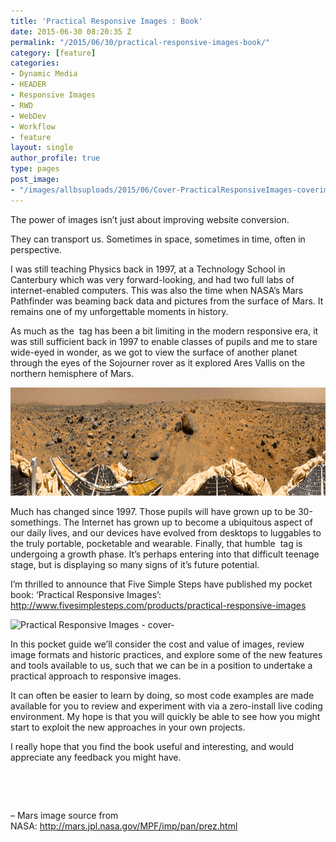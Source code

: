 ```yaml
---
title: 'Practical Responsive Images : Book'
date: 2015-06-30 08:20:35 Z
permalink: "/2015/06/30/practical-responsive-images-book/"
category: [feature]
categories:
- Dynamic Media
- HEADER
- Responsive Images
- RWD
- WebDev
- Workflow
- feature
layout: single
author_profile: true
type: pages
post_image:
- "/images/allbsuploads/2015/06/Cover-PracticalResponsiveImages-coverimg.jpg"
---
```


The power of images isn&#8217;t just about improving website conversion.

They can transport us. Sometimes in space, sometimes in time, often in perspective.

I was still teaching Physics back in 1997, at a Technology School in Canterbury which was very forward-looking, and had two full labs of internet-enabled computers. This was also the time when NASA&#8217;s Mars Pathfinder was beaming back data and pictures from the surface of Mars. It remains one of my unforgettable moments in history.

As much as the <img> tag has been a bit limiting in the modern responsive era, it was still sufficient back in 1997 to enable classes of pupils and me to stare wide-eyed in wonder, as we got to view the surface of another planet through the eyes of the Sojourner rover as it explored Ares Vallis on the northern hemisphere of Mars.

<img class="aligncenter size-full wp-image-2503" src="/images/allbsuploads/2015/06/mars_1997_geo_enh.gif" alt="mars surface - pathfinder" width="1000" height="173" />

Much has changed since 1997. Those pupils will have grown up to be 30-somethings. The Internet has grown up to become a ubiquitous aspect of our daily lives, and our devices have evolved from desktops to luggables to the truly portable, pocketable and wearable. Finally, that humble <img> tag is undergoing a growth phase. It’s perhaps entering into that difficult teenage stage, but is displaying so many signs of it’s future potential.

I&#8217;m thrilled to announce that Five Simple Steps have published my pocket book: &#8216;Practical Responsive Images&#8217;: <a href="http://www.fivesimplesteps.com/products/practical-responsive-images" target="_blank" rel="nofollow">http://www.fivesimplesteps.com/products/practical-responsive-images</a>

<img class="aligncenter size-full wp-image-2502" src="/images/allbsuploads/2015/06/PRI-cover-Linkedin.png" alt="Practical Responsive Images - cover-" width="698" height="400" srcset="/images/allbsuploads/2015/06/PRI-cover-Linkedin-300x172.png 300w, /images/allbsuploads/2015/06/PRI-cover-Linkedin.png 698w" sizes="(max-width: 698px) 100vw, 698px" />

In this pocket guide we’ll consider the cost and value of images, review image formats and historic practices, and explore some of the new features and tools available to us, such that we can be in a position to undertake a practical approach to responsive images.

It can often be easier to learn by doing, so most code examples are made available for you to review and experiment with via a zero-install live coding environment. My hope is that you will quickly be able to see how you might start to exploit the new approaches in your own projects.

I really hope that you find the book useful and interesting, and would appreciate any feedback you might have.

&nbsp;

&nbsp;

&#8211; Mars image source from NASA: <a href="http://mars.jpl.nasa.gov/MPF/imp/pan/prez.html" target="_blank">http://mars.jpl.nasa.gov/MPF/imp/pan/prez.html</a>

&nbsp;

